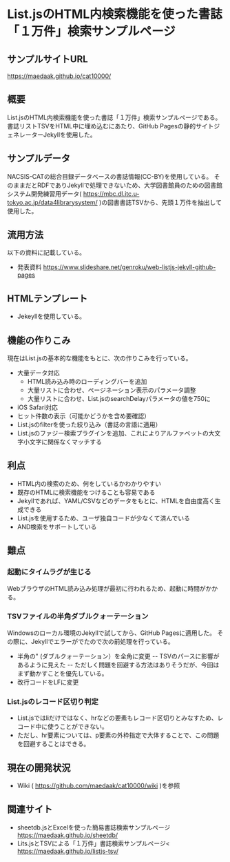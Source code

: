 # List.jsのHTML内検索機能を使った書誌「１万件」検索サンプルページ

## サンプルサイトURL
https://maedaak.github.io/cat10000/

## 概要
List.jsのHTML内検索機能を使った書誌「１万件」検索サンプルページである。<br>
書誌リストTSVをHTML中に埋め込むにあたり、GitHub Pagesの静的サイトジェネレーターJekyllを使用した。

## サンプルデータ
NACSIS-CATの総合目録データベースの書誌情報(CC-BY)を使用している。
そのままだとRDFでありJekyllで処理できないため、大学図書館員のための図書館システム開発練習用データ( https://mbc.dl.itc.u-tokyo.ac.jp/data4librarysystem/ )の図書書誌TSVから、先頭１万件を抽出して使用した。

## 流用方法
以下の資料に記載している。
- 発表資料 https://www.slideshare.net/genroku/web-listjs-jekyll-github-pages

## HTMLテンプレート
- Jekeyllを使用している。

## 機能の作りこみ
現在はList.jsの基本的な機能をもとに、次の作りこみを行っている。
- 大量データ対応
    - HTML読み込み時のローディングバーを追加
    - 大量リストに合わせ、ページネーション表示のパラメータ調整
    - 大量リストに合わせ、List.jsのsearchDelayパラメータの値を750に
- iOS Safari対応    
- ヒット件数の表示（可能かどうかを含め要確認）
- List.jsのfilterを使った絞り込み（書誌の言語に適用）
- List.jsのファジー検索プラグインを追加、これによりアルファベットの大文字小文字に関係なくマッチする

## 利点
- HTML内の検索のため、何をしているかわかりやすい
- 既存のHTMLに検索機能をつけることも容易である
- Jekyllであれば、YAML/CSVなどのデータをもとに、HTMLを自由度高く生成できる
- List.jsを使用するため、ユーザ独自コードが少なくて済んでいる
- AND検索をサポートしている

## 難点
### 起動にタイムラグが生じる
WebブラウザのHTML読み込み処理が最初に行われるため、起動に時間がかかる。
### TSVファイルの半角ダブルクォーテーション
Windowsのローカル環境のJekyllで試してから、GitHub Pagesに適用した。
その際に、Jekyllでエラーがでたので次の前処理を行っている。
- 半角の" (ダブルクォーテーション）を全角に変更
-- TSVのパースに影響があるように見えた
-- ただしく問題を回避する方法はありそうだが、今回はまず動かすことを優先している。
- 改行コードをLFに変更
### List.jsのレコード区切り判定
- List.jsではliだけではなく、hrなどの要素もレコード区切りとみなすため、レコード中に使うことができない。
- ただし、hr要素については、p要素の外枠指定で大体することで、この問題を回避することはできる。

## 現在の開発状況
- Wiki ( https://github.com/maedaak/cat10000/wiki )を参照

## 関連サイト
- sheetdb.jsとExcelを使った簡易書誌検索サンプルページ
 https://maedaak.github.io/sheetdb/
- Lits.jsとTSVによる「１万件」書誌検索サンプルページ<
 https://maedaak.github.io/listjs-tsv/

